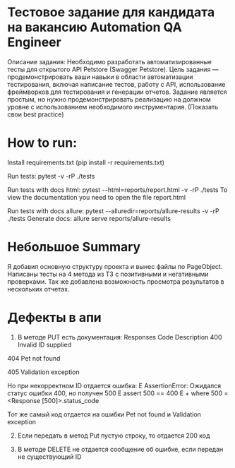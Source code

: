 # Тестовое задание для кандидата на вакансию Automation QA Engineer

Описание задания:
Необходимо разработать автоматизированные тесты для открытого API Petstore (Swagger Petstore).
Цель задания — продемонстрировать ваши навыки в области автоматизации тестирования, включая написание тестов, работу с API, использование фреймворков для тестирования и генерации отчетов. Задание является простым, но нужно продемонстрировать реализацию на должном уровне с использованием необходимого инструментария. (Показать свои best practice)


# How to run:

Install requirements.txt (pip install -r requirements.txt)

Run tests: pytest -v -rP ./tests

Run tests with docs html: pytest --html=reports/report.html -v -rP ./tests
To view the documentation you need to open the file report.html

Run tests with docs allure: pytest --alluredir=reports/allure-results -v -rP ./tests
Generate docs: allure serve reports/allure-results


# Небольшое Summary

Я добавил основную структуру проекта и вынес файлы по PageObject.
Написаны тесты на 4 метода из ТЗ с позитивными и негативными проверками.
Так же добавлена возможность просмотра результатов в нескольких отчетах.

# Дефекты в апи

1. В методе PUT есть документация:
Responses
Code	Description
400	    Invalid ID supplied

404	    Pet not  found

405	    Validation exception

Но при некорректном ID отдается ошибка:
E       AssertionError: Ожидался статус ошибки 400, но получен 500
E       assert 500 == 400
E        +  where 500 = <Response [500]>.status_code

Тот же самый код отдается на ошибки Pet not  found и Validation exception

2. Если передать в метод Put пустую строку, то отдается 200 код

3. В методе DELETE не отдается сообщение об ошибке, если передан не существующий ID